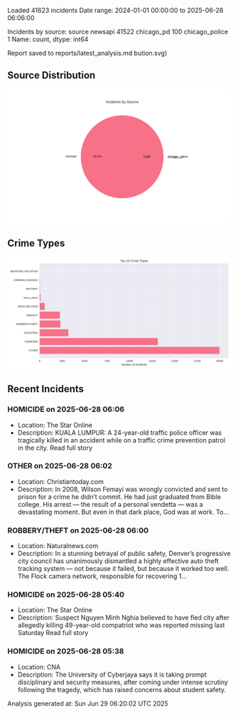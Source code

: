 
Loaded 41623 incidents
Date range: 2024-01-01 00:00:00 to 2025-06-28 06:06:00

Incidents by source:
source
newsapi           41522
chicago_pd          100
chicago_police        1
Name: count, dtype: int64

Report saved to reports/latest_analysis.md
bution.svg)

## Source Distribution
![Source Distribution](images/source_distribution.svg)

## Crime Types
![Crime Types](images/crime_types.svg)

## Recent Incidents

### HOMICIDE on 2025-06-28 06:06
- Location: The Star Online
- Description: KUALA LUMPUR: A 24-year-old traffic police officer was tragically killed in an accident while on a traffic crime prevention patrol in the city. Read full story


### OTHER on 2025-06-28 06:02
- Location: Christiantoday.com
- Description: In 2008, Wilson Femayi was wrongly convicted and sent to prison for a crime he didn’t commit. He had just graduated from Bible college. His arrest — the result of a personal vendetta — was a devastating moment. But even in that dark place, God was at work. To…


### ROBBERY/THEFT on 2025-06-28 06:00
- Location: Naturalnews.com
- Description: In a stunning betrayal of public safety, Denver’s progressive city council has unanimously dismantled a highly effective auto theft tracking system — not because it failed, but because it worked too well. The Flock camera network, responsible for recovering 1…


### HOMICIDE on 2025-06-28 05:40
- Location: The Star Online
- Description: Suspect Nguyen Minh Nghia believed to have fled city after allegedly killing 49-year-old compatriot who was reported missing last Saturday Read full story


### HOMICIDE on 2025-06-28 05:38
- Location: CNA
- Description: The University of Cyberjaya says it is taking prompt disciplinary and security measures, after coming under intense scrutiny following the tragedy, which has raised concerns about student safety.

Analysis generated at: Sun Jun 29 06:20:02 UTC 2025
